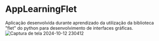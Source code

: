 # AppLearningFlet

Aplicação desenvolvida durante aprendizado da utilização da biblioteca "flet" do python para desenvolvimento de interfaces gráficas.
![Captura de tela 2024-10-12 230412](https://github.com/user-attachments/assets/81916f34-9de3-4aec-831a-be4576b53152)
